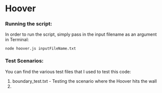 # Hoover

### Running the script:

In order to run the script, simply pass in the input filename as an argument in Terminal:

```node hoover.js inputFileName.txt```


### Test Scenarios:

You can find the various test files that I used to test this code:
1) boundary_test.txt - Testing the scenario where the Hoover hits the wall
2) 
  
